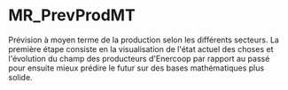 # MR_PrevProdMT
Prévision à moyen terme de la production selon les différents secteurs. La première étape consiste en la visualisation de l'état actuel des choses et  l'évolution du champ des producteurs d'Enercoop par rapport au passé pour ensuite mieux prédire le futur sur des bases mathématiques plus solide. 
